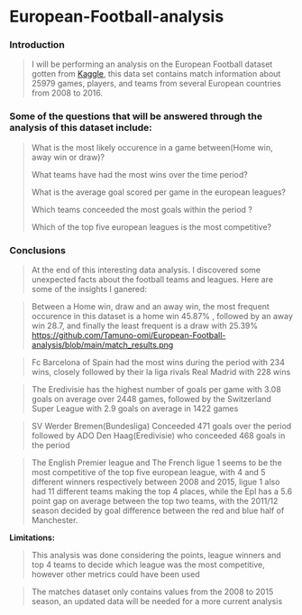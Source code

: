 # European-Football-analysis

### Introduction

>I will be performing an analysis on the European Football dataset gotten from [Kaggle](https://www.kaggle.com/hugomathien/soccer), this data set contains match information about 25979 games, players, and teams from several European countries from 2008 to 2016.

### Some of the questions that will be answered through the analysis of this dataset include:

> What is the most likely occurence in a game between(Home win, away win or draw)?
> 
> What teams have had the most wins  over the time period? 
> 
> What is the average goal scored per game in the european leagues?
> 
> Which teams conceeded the most goals within the period ?
> 
> Which of the top five european leagues is the most competitive?

### Conclusions


>At the end of this interesting data analysis. I discovered some unexpected facts about the football teams and leagues. Here are some of the insights I ganered:

>Between a Home win, draw and an away win, the most frequent occurence in this dataset is a home win 45.87% , followed by an away win 28.7, and finally the least frequent is a draw with 25.39%
https://github.com/Tamuno-omi/European-Football-analysis/blob/main/match_results.png

>Fc Barcelona of Spain had the most wins during the period with 234 wins, closely followed by their la liga rivals Real Madrid with 228 wins


>The Eredivisie has the highest number of goals per game with 3.08 goals on average over 2448 games, followed by the Switzerland Super League with 2.9 goals on average in 1422 games


>SV Werder Bremen(Bundesliga) Conceeded 471 goals over the period followed by ADO Den Haag(Eredivisie) who conceeded 468 goals in the period

>The English Premier league and The French ligue 1 seems to be the most competitive of the top five european league, with 4 and 5 different winners respectively between 2008 and 2015, ligue 1 also had 11 different teams making the top 4 places, while the Epl has a 5.6 point gap on average between the top two teams, with the 2011/12 season decided by goal difference between the red and blue half of Manchester. 
>
**Limitations:**

>This analysis was done considering the points, league winners and top 4 teams to decide which league was the most competitive, however other metrics could have been used 

>The matches dataset only contains values from the 2008 to 2015 season, an updated data will be needed for a more current analysis
